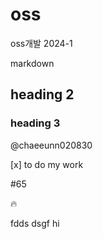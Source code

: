 # oss
oss개발 2024-1

markdown
## heading 2
### heading 3

@chaeeunn020830

[x] to do my work


#65

:fire:

fdds
dsgf
hi